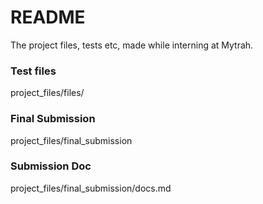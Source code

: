 # README #

The project files, tests etc, made while interning at Mytrah.

### Test files  
project\_files/files/

### Final Submission  
project\_files/final\_submission


### Submission Doc
project\_files/final\_submission/docs.md